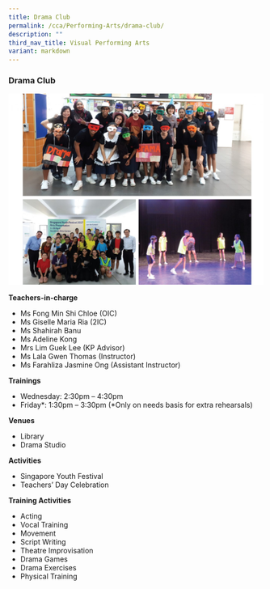```yaml
---
title: Drama Club
permalink: /cca/Performing-Arts/drama-club/
description: ""
third_nav_title: Visual Performing Arts
variant: markdown
---
```

### Drama Club

<img src="/images/cca24.png" style="width:80%,align:left">


**Teachers-in-charge**

*   Ms Fong Min Shi Chloe (OIC)
*   Ms Giselle Maria Ria (2IC)
*   Ms Shahirah Banu
*   Ms Adeline Kong
*   Mrs Lim Guek Lee (KP Advisor)
*   Ms Lala Gwen Thomas (Instructor)
*   Ms Farahliza Jasmine Ong (Assistant Instructor) 

**Trainings**

*   Wednesday: 2:30pm – 4:30pm
*   Friday*: 1:30pm – 3:30pm (\*Only on needs basis for extra rehearsals)


**Venues**

*   Library
*   Drama Studio

**Activities**

*   Singapore Youth Festival
*   Teachers’ Day Celebration

**Training Activities**

*   Acting
*   Vocal Training
*   Movement
*   Script Writing
*   Theatre Improvisation
*   Drama Games
*   Drama Exercises
*   Physical Training